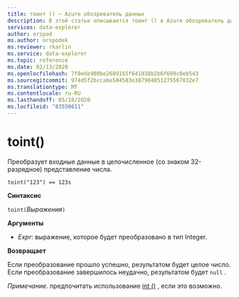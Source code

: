 ```yaml
---
title: тоинт () — Azure обозреватель данных
description: В этой статье описывается тоинт () в Azure обозреватель данных.
services: data-explorer
author: orspod
ms.author: orspodek
ms.reviewer: rkarlin
ms.service: data-explorer
ms.topic: reference
ms.date: 02/13/2020
ms.openlocfilehash: 7f0ede908be2689165f641038b2b6f699c0eb543
ms.sourcegitcommit: 974d5f2bccabe504583e387904851275567832e7
ms.translationtype: MT
ms.contentlocale: ru-RU
ms.lasthandoff: 05/18/2020
ms.locfileid: "83550611"
---
```

# <a name="toint"></a>toint()

Преобразует входные данные в целочисленное (со знаком 32-разрядное) представление числа.

```kusto
toint("123") == 123s
```

**Синтаксис**

`toint(`*Выражения*`)`

**Аргументы**

* *Expr*: выражение, которое будет преобразовано в тип Integer. 

**Возвращает**

Если преобразование прошло успешно, результатом будет целое число.
Если преобразование завершилось неудачно, результатом будет `null` .
 
*Примечание*. предпочитать использование [int ()](./scalar-data-types/int.md) , если это возможно.